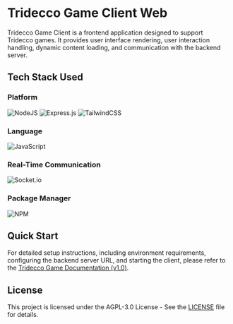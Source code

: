 # Tridecco Game Client Web

Tridecco Game Client is a frontend application designed to support Tridecco games. It provides user interface rendering, user interaction handling, dynamic content loading, and communication with the backend server.

## Tech Stack Used

### Platform

![NodeJS](https://img.shields.io/badge/node.js-6DA55F?style=for-the-badge&logo=node.js&logoColor=white)
![Express.js](https://img.shields.io/badge/express.js-%23404d59.svg?style=for-the-badge&logo=express&logoColor=%2361DAFB)
![TailwindCSS](https://img.shields.io/badge/tailwindcss-%2338B2AC.svg?style=for-the-badge&logo=tailwind-css&logoColor=white)

### Language

![JavaScript](https://img.shields.io/badge/javascript-%23323330.svg?style=for-the-badge&logo=javascript&logoColor=%23F7DF1E)

### Real-Time Communication

![Socket.io](https://img.shields.io/badge/Socket.io-black?style=for-the-badge&logo=socket.io&badgeColor=010101)

### Package Manager

![NPM](https://img.shields.io/badge/NPM-%23CB3837.svg?style=for-the-badge&logo=npm&logoColor=white)

## Quick Start

For detailed setup instructions, including environment requirements, configuring the backend server URL, and starting the client, please refer to the [Tridecco Game Documentation (v1.0)](https://github.com/tridecco/game-docs/tree/v1.0).

## License

This project is licensed under the AGPL-3.0 License - See the [LICENSE](LICENSE) file for details.
